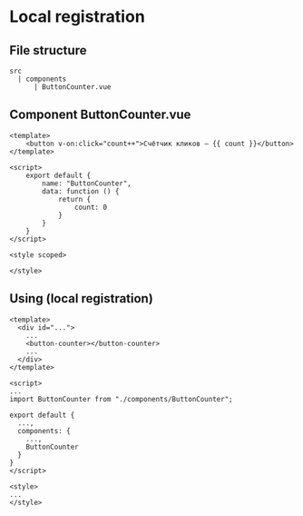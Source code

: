 # Local registration
## File structure
````
src
  | components
      | ButtonCounter.vue
````
## Component ButtonCounter.vue
````
<template>
    <button v-on:click="count++">Счётчик кликов — {{ count }}</button>
</template>

<script>
    export default {
        name: "ButtonCounter",
        data: function () {
            return {
                count: 0
            }
        }
    }
</script>

<style scoped>

</style>
````
## Using (local registration)
````
<template>
  <div id="...">
    ...
    <button-counter></button-counter>
    ...
  </div>
</template>

<script>
...
import ButtonCounter from "./components/ButtonCounter";

export default {
  ...,
  components: {
    ...,
    ButtonCounter
  }
}
</script>

<style>
...
</style>
````

